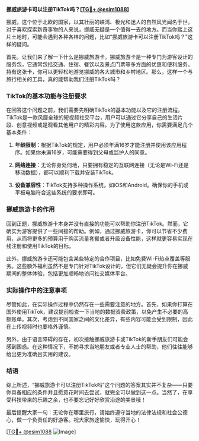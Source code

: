 **挪威旅游卡可以注册TikTok吗？[[TG💪+ @esim1088](https://t.me/s/esim1088)]**

挪威，这个位于北欧的国家，以其壮丽的峡湾、极光和迷人的自然风光闻名于世。对于喜欢探索新奇事物的人来说，挪威无疑是一个值得一去的地方。而当你踏上这片土地时，可能会遇到各种各样的问题，比如“挪威旅游卡可以注册TikTok吗？”这样的疑问。

首先，让我们来了解一下什么是挪威旅游卡。挪威旅游卡是一种专门为游客设计的服务包，它通常包括交通、住宿、餐饮以及景点门票等多方面的优惠和便利服务。持有这张卡，你可以更轻松地游览挪威的各大城市和乡村地区。那么，这样一个与旅行相关的工具，真的能帮助我们注册TikTok吗？

### TikTok的基本功能与注册要求

在回答这个问题之前，我们需要先明确TikTok的基本功能以及它的注册流程。TikTok是一款风靡全球的短视频社交平台，用户可以通过它分享自己的生活片段、创意视频或是观看其他用户的精彩内容。为了使用这款应用，你需要满足几个基本条件：

1. **年龄限制**：根据TikTok的规定，用户必须年满16岁才能注册并使用该应用程序。如果你未满16岁，可能需要得到父母或监护人的同意。
   
2. **网络连接**：无论你身处何地，只要拥有稳定的互联网连接（无论是Wi-Fi还是移动数据），都可以顺利下载并安装TikTok。

3. **设备兼容性**：TikTok支持多种操作系统，如iOS和Android。确保你的手机或平板电脑符合这些系统的要求即可。

### 挪威旅游卡的作用

回到正题，挪威旅游卡本身并没有直接的功能可以帮助你注册TikTok。然而，它确实为游客提供了一些间接的帮助。例如，通过挪威旅游卡，你可以节省不少费用，从而将更多的预算用于购买流量套餐或者升级设备性能，这样就更容易实现在线注册和使用TikTok的目标。

此外，挪威旅游卡还可能包含某些特定的合作项目，比如免费Wi-Fi热点覆盖等服务。这些额外福利虽然不是专门针对TikTok设计的，但它们无疑会提升你在挪威期间的整体体验，包括更加顺畅地访问社交媒体平台。

### 实际操作中的注意事项

尽管如此，在实际操作过程中仍然存在一些需要注意的地方。首先，如果你打算在国外使用TikTok，建议提前检查一下当地的数据资费政策，以免产生不必要的高额账单。其次，考虑到不同国家之间的文化差异，有些内容可能会受到限制，因此在上传视频时也要格外谨慎。

另外，由于语言障碍的存在，初次接触挪威旅游卡或TikTok的新手朋友们可能会感到困惑。在这种情况下，不妨寻求当地朋友或者专业人士的帮助，他们往往能够给出更为准确且实用的建议。

### 结语

综上所述，“挪威旅游卡可以注册TikTok吗”这个问题的答案其实并不复杂——只要你具备相应的条件并且愿意花时间去尝试，就完全可以做到这一点。当然了，在享受科技带来的乐趣之余，也不要忘记好好欣赏沿途的美景哦！

最后提醒大家一句：无论你在哪里旅行，请始终遵守当地的法律法规和社会公德心，做一个负责任的好游客。祝大家旅途愉快，玩得开心！

[[TG💪+ @esim1088](https://t.me/s/esim1088) ![Image](https://i.postimg.cc/4NQfJmqS/Snipaste-2025-05-13-00-14-12.png)]